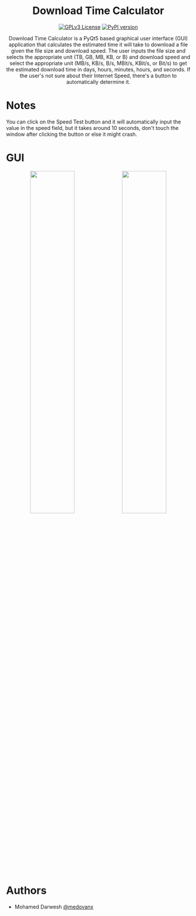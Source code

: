 <div align="center">
  
#  Download Time Calculator
[![GPLv3 License](https://img.shields.io/badge/License-GPL%20v3-yellow.svg)](https://opensource.org/licenses/)
[![PyPI version](https://img.shields.io/pypi/pyversions/spotDL?color=%2344CC11&style=flat-square)](https://www.python.org/)

Download Time Calculator is a PyQt5 based graphical user interface (GUI) application that calculates the estimated time it will take to download a file given the file size and download speed. The user inputs the file size and selects the appropriate unit (TB, GB, MB, KB, or B) and download speed and select the appropriate unit (MB/s, KB/s, B/s, MBit/s, KBit/s, or Bit/s) to get the estimated download time in days, hours, minutes, hours, and seconds. If the user's not sure about their Internet Speed, there's a button to automatically determine it.
</div>

# Notes
You can click on the Speed Test button and it will automatically input the value in the speed field, but it takes around 10 seconds, don't touch the window after clicking the button or else it might crash.

# GUI
<p align="center">
  <img src="https://i.imgur.com/pcpKLjE.png" width="49%">
  <img src="https://i.imgur.com/QdkXsds.png" width="49%">
</p>

# Authors
- Mohamed Darwesh [@medovanx](https://github.com/medovanx)




